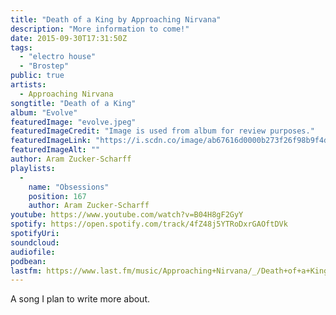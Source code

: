 ```yaml
---
title: "Death of a King by Approaching Nirvana"
description: "More information to come!"
date: 2015-09-30T17:31:50Z
tags:
  - "electro house"
  - "Brostep"
public: true
artists:
  - Approaching Nirvana
songtitle: "Death of a King"
album: "Evolve"
featuredImage: "evolve.jpeg"
featuredImageCredit: "Image is used from album for review purposes."
featuredImageLink: "https://i.scdn.co/image/ab67616d0000b273f26f98b9f4dbee27476208fb"
featuredImageAlt: ""
author: Aram Zucker-Scharff
playlists:
  -
    name: "Obsessions"
    position: 167
    author: Aram Zucker-Scharff
youtube: https://www.youtube.com/watch?v=B04H8gF2GyY
spotify: https://open.spotify.com/track/4fZ48j5YTRoDxrGAOftDVk
spotifyUri: 
soundcloud:
audiofile:
podbean:
lastfm: https://www.last.fm/music/Approaching+Nirvana/_/Death+of+a+King
---
```


A song I plan to write more about.
		